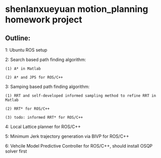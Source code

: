 # shenlanxueyuan motion_planning homework project

## Outline:

1: Ubuntu ROS setup

2: Search based path finding algorithm: 

    (1) A* in Matlab
   
    (2) A* and JPS for ROS/C++

3: Samping based path finding algorithm: 

    (1) RRT and self-developed informed sampling method to refine RRT in Matlab
   
    (2) RRT* for ROS/C++
    
    (3) todo: informed RRT* for ROS/C++
    
4: Local Lattice planner for ROS/C++

5: Minimum Jerk trajectory generation via BIVP for ROS/C++
		 
6: Vehcile Model Predictive Controller for ROS/C++, should install OSQP solver first
